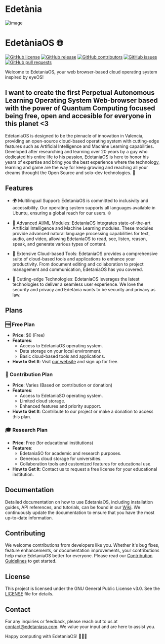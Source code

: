 # Edetània
![image](https://github.com/Edetania/.github/assets/132854638/b83a77bc-bff2-4fde-929e-9761d0a62c6d)

# EdetàniaOS 🌐

[![GitHub license](https://img.shields.io/badge/license-GPLv3-blue.svg)](LICENSE)
[![GitHub release](https://img.shields.io/github/release/Edetania/EdetaniaOS.svg)](https://github.com/Edetania/EdetaniaOS/releases)
[![GitHub contributors](https://img.shields.io/github/contributors/Edetania/EdetaniaOS.svg)](https://github.com/Edetania/EdetaniaOS/graphs/contributors)
[![GitHub issues](https://img.shields.io/github/issues/Edetania/EdetaniaOS.svg)](https://github.com/Edetania/EdetaniaOS/issues)
[![GitHub pull requests](https://img.shields.io/github/issues-pr/Edetania/EdetaniaOS.svg)](https://github.com/Edetania/EdetaniaOS/pulls)

Welcome to EdetaniaOS, your web browser-based cloud operating system inspired by eyeOS! 

## I want to create the first Perpetual Autonomous Learning Operating System Web-browser based with the power of Quantum Computing focused being free, open and accesible for everyone in this planet <3

EdetaniaOS is designed to be the pinnacle of innovation in Valencia, providing an open-source cloud-based operating system with cutting-edge features such as Artificial Intelligence and Machine Learning capabilities. Developed after researching and learning over 20 years by a guy who dedicated his entire life to his passion, EdetaniaOS is here to honor his years of expertise and bring you the best experience where the technology, learning and game are the way for keep growing and reaching all your dreams throught the Open Source and solo-dev technologies. 🚀

## Features

- 🌍 Multilingual Support: EdetaniaOS is committed to inclusivity and accessibility. Our operating system supports all languages available in Ubuntu, ensuring a global reach for our users. 🌐

- 🧠 Advanced AI/ML Modules: EdetaniaOS integrates state-of-the-art Artificial Intelligence and Machine Learning modules. These modules provide advanced natural language processing capabilities for text, audio, and video, allowing EdetaniaOS to read, see, listen, reason, speak, and generate various types of content.

- 💼 Extensive Cloud-based Tools: EdetaniaOS provides a comprehensive suite of cloud-based tools and applications to enhance your productivity. From document editing and collaboration to project management and communication, EdetaniaOS has you covered.

- 🚀 Cutting-edge Technologies: EdetaniaOS leverages the latest technologies to deliver a seamless user experience. We love the security and privacy and Edetània wants to be security and privacy as law.

## Plans

### 🆓 Free Plan
- **Price**: $0 (Free)
- **Features**:
  - Access to EdetaniaOS operating system.
  - Data storage on your local environment.
  - Basic cloud-based tools and applications.
- **How to Get It**: Visit [our website](https://x.com/EDETANIAdev/) and sign up for free.

### 💼 Contribution Plan
- **Price**: Varies (Based on contribution or donation)
- **Features**:
  - Access to EdetaniaSO operating system.
  - Limited cloud storage.
  - Enhanced features and priority support.
- **How to Get It**: Contribute to our project or make a donation to access this plan.

### 🎓 Research Plan
- **Price**: Free (for educational institutions)
- **Features**:
  - EdetaniaSO for academic and research purposes.
  - Generous cloud storage for universities.
  - Collaboration tools and customized features for educational use.
- **How to Get It**: Contact us to request a free license for your educational institution.

## Documentation

Detailed documentation on how to use EdetaniaOS, including installation guides, API references, and tutorials, can be found in our [Wiki](https://github.com/Edetania/wiki/). We continuously update the documentation to ensure that you have the most up-to-date information.

## Contributing

We welcome contributions from developers like you. Whether it's bug fixes, feature enhancements, or documentation improvements, your contributions help make EdetaniaOS better for everyone. Please read our [Contribution Guidelines](CONTRIBUTING.md) to get started.

## License

This project is licensed under the GNU General Public License v3.0. See the [LICENSE](LICENSE) file for details.

## Contact

For any inquiries or feedback, please reach out to us at [contact@edetaniaso.com](mailto:vicente@asimov.dev). We value your input and are here to assist you.

Happy computing with EdetaniaOS! 🚀🌐🧠
